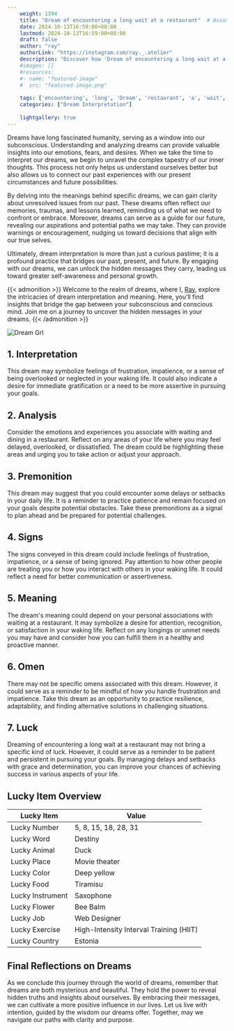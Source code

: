 ```yaml
---
    weight: 1394
    title: "Dream of encountering a long wait at a restaurant"  # Assuming 'title' column exists
    date: 2024-10-13T16:59:00+08:00
    lastmod: 2024-10-13T16:59:00+08:00
    draft: false
    author: "ray"
    authorLink: "https://instagram.com/ray._.atelier"
    description: "Discover how 'Dream of encountering a long wait at a restaurant' can interpret your future and uncover its significant meanings in your life."
    #images: []
    #resources:
    #- name: "featured-image"
    #  src: "featured-image.png"
    
    tags: ['encountering', 'long', 'Dream', 'restaurant', 'a', 'wait', 'of', 'at']
    categories: ["Dream Interpretation"]
    
    lightgallery: true
---
```

    
Dreams have long fascinated humanity, serving as a window into our subconscious. Understanding and analyzing dreams can provide valuable insights into our emotions, fears, and desires. When we take the time to interpret our dreams, we begin to unravel the complex tapestry of our inner thoughts. This process not only helps us understand ourselves better but also allows us to connect our past experiences with our present circumstances and future possibilities.

By delving into the meanings behind specific dreams, we can gain clarity about unresolved issues from our past. These dreams often reflect our memories, traumas, and lessons learned, reminding us of what we need to confront or embrace. Moreover, dreams can serve as a guide for our future, revealing our aspirations and potential paths we may take. They can provide warnings or encouragement, nudging us toward decisions that align with our true selves.

Ultimately, dream interpretation is more than just a curious pastime; it is a profound practice that bridges our past, present, and future. By engaging with our dreams, we can unlock the hidden messages they carry, leading us toward greater self-awareness and personal growth.

{{< admonition >}}
Welcome to the realm of dreams, where I, [Ray](https://instagram.com/ray._.atelier), explore the intricacies of dream interpretation and meaning. Here, you’ll find insights that bridge the gap between your subconscious and conscious mind. Join me on a journey to uncover the hidden messages in your dreams.
{{< /admonition >}}

![Dream Grl](https://cdn.pixabay.com/photo/2017/11/02/03/35/gothic-2910057_1280.jpg "Dream Grl")

## 1. Interpretation
 This dream may symbolize feelings of frustration, impatience, or a sense of being overlooked or neglected in your waking life. It could also indicate a desire for immediate gratification or a need to be more assertive in pursuing your goals.

## 2. Analysis
 Consider the emotions and experiences you associate with waiting and dining in a restaurant. Reflect on any areas of your life where you may feel delayed, overlooked, or dissatisfied. The dream could be highlighting these areas and urging you to take action or adjust your approach.

## 3. Premonition
 This dream may suggest that you could encounter some delays or setbacks in your daily life. It is a reminder to practice patience and remain focused on your goals despite potential obstacles. Take these premonitions as a signal to plan ahead and be prepared for potential challenges.

## 4. Signs
 The signs conveyed in this dream could include feelings of frustration, impatience, or a sense of being ignored. Pay attention to how other people are treating you or how you interact with others in your waking life. It could reflect a need for better communication or assertiveness.

## 5. Meaning
 The dream's meaning could depend on your personal associations with waiting at a restaurant. It may symbolize a desire for attention, recognition, or satisfaction in your waking life. Reflect on any longings or unmet needs you may have and consider how you can fulfill them in a healthy and proactive manner.

## 6. Omen
 There may not be specific omens associated with this dream. However, it could serve as a reminder to be mindful of how you handle frustration and impatience. Take this dream as an opportunity to practice resilience, adaptability, and finding alternative solutions in challenging situations.

## 7. Luck
 Dreaming of encountering a long wait at a restaurant may not bring a specific kind of luck. However, it could serve as a reminder to be patient and persistent in pursuing your goals. By managing delays and setbacks with grace and determination, you can improve your chances of achieving success in various aspects of your life.

## Lucky Item Overview
| Lucky Item          | Value              |
|---------------|--------------------|
| Lucky Number        | 5, 8, 15, 18, 28, 31  |
| Lucky Word          | Destiny |
| Lucky Animal        | Duck |
| Lucky Place         | Movie theater     |
| Lucky Color         | Deep yellow     |
| Lucky Food          | Tiramisu      |
| Lucky Instrument    | Saxophone |
| Lucky Flower        | Bee Balm    |
| Lucky Job           | Web Designer       |
| Lucky Exercise      | High-Intensity Interval Training (HIIT)  |
| Lucky Country       | Estonia    |


##  Final Reflections on Dreams

As we conclude this journey through the world of dreams, remember that dreams are both mysterious and beautiful. They hold the power to reveal hidden truths and insights about ourselves. By embracing their messages, we can cultivate a more positive influence in our lives. Let us live with intention, guided by the wisdom our dreams offer. Together, may we navigate our paths with clarity and purpose.
